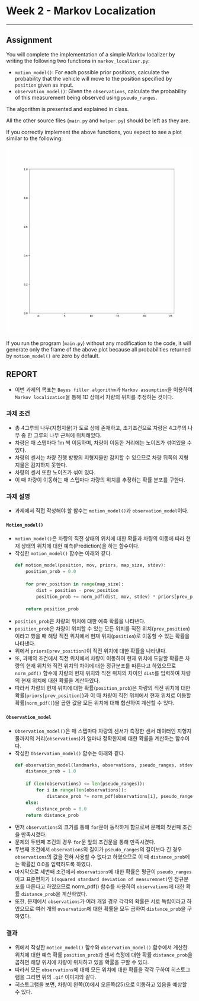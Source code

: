 # Week 2 - Markov Localization

---

[//]: # (Image References)
[plot]: ./markov.gif

## Assignment

You will complete the implementation of a simple Markov localizer by writing the following two functions in `markov_localizer.py`:

* `motion_model()`: For each possible prior positions, calculate the probability that the vehicle will move to the position specified by `position` given as input.
* `observation_model()`: Given the `observations`, calculate the probability of this measurement being observed using `pseudo_ranges`.

The algorithm is presented and explained in class.

All the other source files (`main.py` and `helper.py`) should be left as they are.

If you correctly implement the above functions, you expect to see a plot similar to the following:

![Expected Result of Markov Localization][plot]

If you run the program (`main.py`) without any modification to the code, it will generate only the frame of the above plot because all probabilities returned by `motion_model()` are zero by default.


## REPORT
- 이번 과제의 목표는 `Bayes filler algorithm`과 `Markov assumption`을 이용하여 `Markov localization`을 통해 1D 상에서 차량의 위치를 추정하는 것이다.
### 과제 조건
- 총 4그루의 나무(지형지물)가 도로 상에 존재하고, 초기조건으로 차량은 4그루의 나무 중 한 그루의 나무 근처에 위치해있다.
- 차량은 매 스텝마다 1m 씩 이동하며, 차량이 이동한 거리에는 노이즈가 섞여있을 수 있다.
- 차량의 센서는 차량 진행 방향의 지형지물만 감지할 수 있으므로 차량 뒤쪽의 지형지물은 감지하지 못한다.
- 차량의 센서 또한 노이즈가 섞여 있다.
- 이 때 차량이 이동하는 매 스텝마다 차량의 위치를 추정하는 확률 분포를 구한다.

### 과제 설명
- 과제에서 직접 작성해야 할 함수는 `motion_model()`과 `observation_model`이다.
#### `Motion_model()`
- `motion_model()`은 차량의 직전 상태의 위치에 대한 확률과  차량의 이동에 따라 현재 상태의 위치에 대한 예측(Prediction)을 하는 함수이다.
- 작성한 `motion_model()` 함수는 아래와 같다.
  ``` python
  def motion_model(position, mov, priors, map_size, stdev):
      position_prob = 0.0

      for prev_position in range(map_size):
          dist = position - prev_position
          position_prob += norm_pdf(dist, mov, stdev) * priors[prev_position]
          
      return position_prob
  ```
- `position_prob`은 차량의 위치에 대한 예측 확률을 나타낸다.
- `position_prob`은 차량이 위치할 수 있는 모든 위치를 직전 위치(`prev_position`)이라고 했을 때 해당 직전 위치에서 현재 위치(`position`)로 이동할 수 있는 확률을 나타낸다.
- 위에서 `priors[prev_position]`이 직전 위치에 대한 확률을 나타낸다. 
- 또, 과제의 조건에서 직전 위치에서 차량이 이동하여 현재 위치에 도달할 확률은 차량의 현재 위치와 직전 위치의 차이에 대한 정규분포를 따른다고 하였으므로 `norm_pdf()` 함수에 차량의 현재 위치와 직전 위치의 차이인 `dist`를 입력하여 차량의 현재 위치에 대한 확률을 계산하였다.
- 따라서 차량의 현재 위치에 대한 확률(`position_prob`)은 차량의 직전 위치에 대한 확률(`priors[prev_position]`)과 이 때 차량이 직전 위치에서 현재 위치로 이동할 확률(`norm_pdf()`)을 곱한 값을 모든 위치에 대해 합산하여 계산할 수 있다.

#### `Observation_model`
- `Observation_model()`은 매 스텝마다 차량의 센서가 측정한 센서 데이터인 지형지물까지의 거리(`observations`)가 얼마나 정확한지에 대한 확률을 계산하는 함수이다.
- 작성한 `Observation_model()` 함수는 아래와 같다.
  ``` python
  def observation_model(landmarks, observations, pseudo_ranges, stdev):
      distance_prob = 1.0

      if (len(observations) <= len(pseudo_ranges)):
          for i in range(len(observations)):
              distance_prob *= norm_pdf(observations[i], pseudo_ranges[i], stdev ** 2)    
      else:
          distance_prob = 0.0
      return distance_prob
  ```
- 먼저 `observations`의 크기를 통해 `for`문이 동작하게 함으로써 문제의 첫번째 조건을 만족시켰다.
- 문제의 두번째 조건의 경우 `for`문 앞의 조건문을 통해 만족시켰다.
- 두번째 조건에서 `observations`의 길이가 `pseudo_ranges`의 길이보다 긴 경우 `observations`의 값을 전혀 사용할 수 없다고 하였으므로 이 때 `distance_prob`에는 확률값 0.0을 입력하도록 하였다.
- 마지막으로 세번째 조건에서 `observations`에 대한 확률은 평균이 `pseudo_ranges`이고 표준편차가 `1(squared standard deviation of measuremnet)`인 정규분포를 따른다고 하였으므로 norm_pdf() 함수를 사용하여 `observations`에 대한 확률 `distance_prob`을 계산하였다.
- 또한, 문제에서 `observations`가 여러 개일 경우 각각의 확률은 서로 독립이라고 하였으므로 여러 개의 `ovservation`에 대한 확률을 모두 곱하여 `distance_prob`을 구하였다.

### 결과
- 위에서 작성한 `motion_model()` 함수와 `observation_model()` 함수에서 계산한 위치에 대한 예측 확률 `position_prob`과 센서 측정에 대한 확률 `distance_prob`을 곱하면 해당 위치에 차량이 위치하고 있을 확률을 구할 수 있다.
- 따라서 모든 `observations`에 대해 모든 위치에 대한 확률을 각각 구하여 히스토그램을 그리면 위의 `.gif` 이미지와 같다.
- 히스토그램을 보면, 차량이 왼쪽(0)에서 오른쪽(25)으로 이동하고 있음을 예상할 수 있다.
